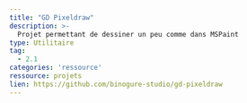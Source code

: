 ```yaml
---
title: "GD Pixeldraw"
description: >-
  Projet permettant de dessiner un peu comme dans MSPaint
type: Utilitaire
tag:
  - 2.1
categories: 'ressource'
ressource: projets
lien: https://github.com/binogure-studio/gd-pixeldraw
---
```


